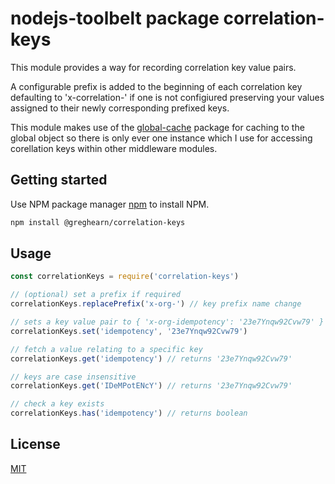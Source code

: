# nodejs-toolbelt package correlation-keys
This module provides a way for recording correlation key value pairs.

A configurable prefix is added to the beginning of each correlation key defaulting to 'x-correlation-' if one is not configiured preserving your values assigned to their newly corresponding prefixed keys.

This module makes use of the [global-cache](https://www.npmjs.com/package/global-cache) package for caching to the global object so there is only ever one instance which I use for accessing corellation keys within other middleware modules.

## Getting started

Use NPM package manager [npm](https://www.npmjs.com/get-npm) to install NPM.

```bash
npm install @greghearn/correlation-keys
```

## Usage

```js
const correlationKeys = require('correlation-keys')

// (optional) set a prefix if required
correlationKeys.replacePrefix('x-org-') // key prefix name change

// sets a key value pair to { 'x-org-idempotency': '23e7Ynqw92Cvw79' }
correlationKeys.set('idempotency', '23e7Ynqw92Cvw79') 

// fetch a value relating to a specific key
correlationKeys.get('idempotency') // returns '23e7Ynqw92Cvw79'

// keys are case insensitive
correlationKeys.get('IDeMPotENcY') // returns '23e7Ynqw92Cvw79'

// check a key exists
correlationKeys.has('idempotency') // returns boolean
```


## License
[MIT](https://choosealicense.com/licenses/mit/)